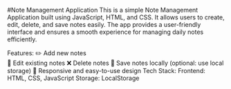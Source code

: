 #Note Management Application
This is a simple Note Management Application built using JavaScript, HTML, and CSS. It allows users to create, edit, delete, and save notes easily. 
The app provides a user-friendly interface and ensures a smooth experience for managing daily notes efficiently.

Features:
✏️ Add new notes                                                                                                                                                                                                                                                                                                                                                                                                                                          
📝 Edit existing notes
❌ Delete notes
💾 Save notes locally (optional: use local storage)
🎨 Responsive and easy-to-use design
Tech Stack:
Frontend: HTML, CSS, JavaScript
Storage: LocalStorage
